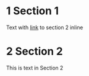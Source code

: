 # 1 Section 1 #

Text with [link](#section2) to section 2 inline

<a name="section2"></a>

# 2 Section 2 #

This is text in Section 2